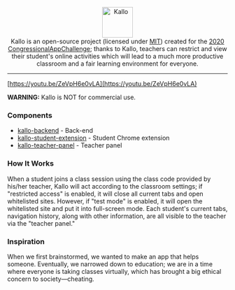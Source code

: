 <p align="center">
  <img src="https://raw.githubusercontent.com/kallo-project/about/main/logo.svg" alt="Kallo" height="70" />
  <br />
  Kallo is an open-source project (licensed under <a href="https://opensource.org/licenses/MIT">MIT</a>) created for the <a href="https://www.congressionalappchallenge.us/">2020 CongressionalAppChallenge</a>; thanks to Kallo, teachers can restrict and view their student's online activities
  which will lead to a much more productive classroom and a fair learning environment for everyone.
</p>

----
[https://youtu.be/ZeVpH6e0vLA](https://youtu.be/ZeVpH6e0vLA)

**WARNING:** Kallo is NOT for commercial use.

### Components
- [kallo-backend](https://github.com/kallo-project/kallo-backend) - Back-end
- [kallo-student-extension](https://github.com/kallo-project/kallo-student-extension) - Student Chrome extension
- [kallo-teacher-panel](https://github.com/kallo-project/kallo-teacher-panel) - Teacher panel

### How It Works
When a student joins a class session using the class code provided by his/her teacher, Kallo will act according to the classroom settings; if "restricted access" is enabled, it will close all current tabs and open whitelisted sites. However, if "test mode" is enabled, it will open the whitelisted site and put it into full-screen mode. Each student's current tabs, navigation history, along with other information, are all visible to the teacher via the "teacher panel."

### Inspiration
When we first brainstormed, we wanted to make an app that helps someone. Eventually, we narrowed down to education; we are in a time where everyone is taking classes virtually, which has brought a big ethical concern to society—cheating.

